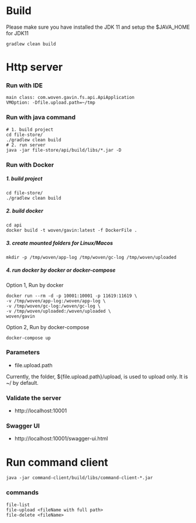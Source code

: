 # Build
Please make sure you have installed the JDK 11 and setup the $JAVA_HOME for JDK11
```
gradlew clean build
```
# Http server
### Run with IDE
```
main class: com.woven.gavin.fs.api.ApiApplication
VMOption: -Dfile.upload.path=~/tmp
```

### Run with java command
```
# 1. build project
cd file-store/
./gradlew clean build
# 2. run server 
java -jar file-store/api/build/libs/*.jar -D
```

### Run with Docker
##### 1. build project
```
cd file-store/
./gradlew clean build
```
##### 2. build docker
```
cd api
docker build -t woven/gavin:latest -f DockerFile .
```
##### 3. create mounted folders for Linux/Macos 
```
mkdir -p /tmp/woven/app-log /tmp/woven/gc-log /tmp/woven/uploaded
```
##### 4. run docker by docker or docker-compose
Option 1, Run by docker
```
docker run --rm -d -p 10001:10001 -p 11619:11619 \
-v /tmp/woven/app-log:/woven/app-log \
-v /tmp/woven/gc-log:/woven/gc-log \
-v /tmp/woven/uploaded:/woven/uploaded \
woven/gavin
```
Option 2, Run by docker-compose
```
docker-compose up
```
### Parameters
* file.upload.path

Currently, the folder, ${file.upload.path}/upload, is used to upload only. It is ~/ by default.

### Validate the server
* http://localhost:10001

### Swagger UI
* http://localhost:10001/swagger-ui.html

# Run command client
```
java -jar command-client/build/libs/command-client-*.jar
```
### commands
```
file-list
file-upload <fileName with full path>
file-delete <fileName>
```